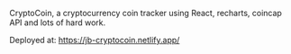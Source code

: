 CryptoCoin, a cryptocurrency coin tracker using React, recharts, coincap API and lots of hard work.

Deployed at: https://jb-cryptocoin.netlify.app/
